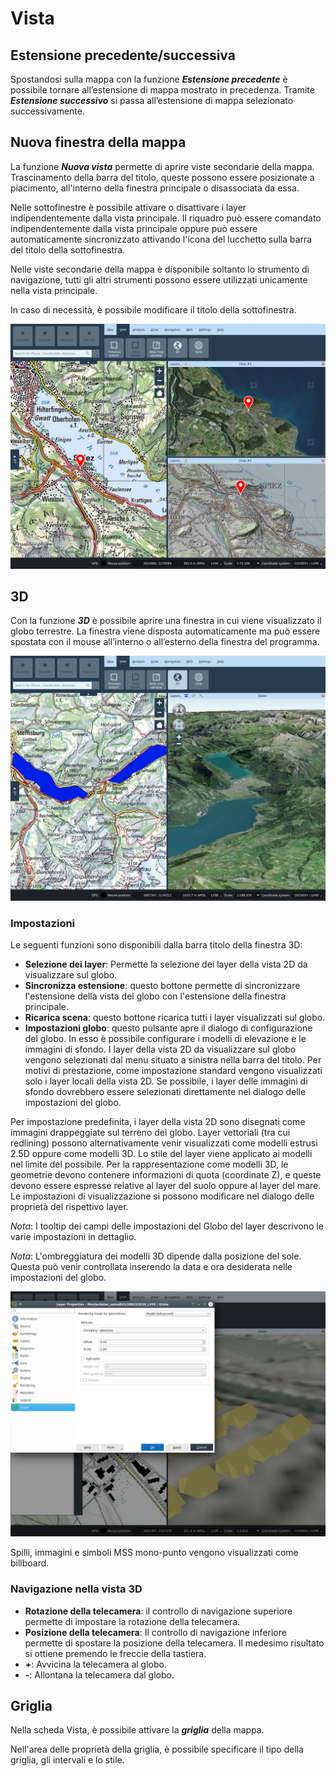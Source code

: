 # Vista


## <a name="sec0"></a>Estensione precedente/successiva

Spostandosi sulla mappa con la funzione **_Estensione precedente_** è possibile tornare all’estensione di mappa mostrato in precedenza. Tramite **_Estensione successivo_** si passa all’estensione di mappa selezionato successivamente.


## <a name="sec1"></a>Nuova finestra della mappa

La funzione **_Nuova vista_** permette di aprire viste secondarie della mappa. Trascinamento della barra del titolo, queste possono essere posizionate a piacimento, all'interno della finestra principale o disassociata da essa.

Nelle sottofinestre è possibile attivare o disattivare i layer indipendentemente dalla vista principale. Il riquadro può essere comandato indipendentemente dalla vista principale oppure può essere automaticamente sincronizzato attivando l'icona del lucchetto sulla barra del titolo della sottofinestra.

Nelle viste secondarie della mappa è disponibile soltanto lo strumento di navigazione, tutti gli altri strumenti possono essere utilizzati unicamente nella vista principale.

In caso di necessità, è possibile modificare il titolo della sottofinestra.

<img src="../media/image13.png" />

## <a name="sec2"></a>3D

Con la funzione **_3D_** è possibile aprire una finestra in cui viene visualizzato il globo terrestre. La finestra viene disposta automaticamente ma può essere spostata con il mouse all’interno o all’esterno della finestra del programma.

<img src="../media/image14.png" />

### Impostazioni

Le seguenti funzioni sono disponibili dalla barra titolo della finestra 3D:

+ **Selezione dei layer**: Permette la selezione dei layer della vista 2D da visualizzare sul globo.
+ **Sincronizza estensione**: questo bottone permette di sincronizzare l'estensione della vista del globo con l'estensione della finestra principale.
+ **Ricarica scena**: questo bottone ricarica tutti i layer visualizzati sul globo.
+ **Impostazioni globo**: questo pulsante apre il dialogo di configurazione del globo. In esso è possibile configurare i modelli di elevazione e le immagini di sfondo. I layer della vista 2D da visualizzare sul globo vengono selezionati dal menu situato a sinistra nella barra del titolo. Per motivi di prestazione, come impostazione standard vengono visualizzati solo i layer locali della vista 2D. Se possibile, i layer delle immagini di sfondo dovrebbero essere selezionati direttamente nel dialogo delle impostazioni del globo.

Per impostazione predefinita, i layer della vista 2D sono disegnati come immagini drappeggiate sul terreno del globo. Layer vettoriali (tra cui redlining) possono alternativamente venir visualizzati come modelli estrusi 2.5D oppure come modelli 3D. Lo stile del layer viene applicato ai modelli nel limite del possibile. Per la rappresentazione come modelli 3D, le geometrie devono contenere informazioni di quota (coordinate Z), e queste devono essere espresse relative al layer del suolo oppure al layer del mare. Le impostazioni di visualizzazione si possono modificare nel dialogo delle proprietà del rispettivo layer.

*Nota*: I tooltip dei campi delle impostazioni del Globo del layer descrivono le varie impostazioni in dettaglio.

*Nota*: L'ombreggiatura dei modelli 3D dipende dalla posizione del sole. Questa può venir controllata inserendo la data e ora desiderata nelle impostazioni del globo.

<img src="../media/image15.png" />

Spilli, immagini e simboli MSS mono-punto vengono visualizzati come billboard.


### Navigazione nella vista 3D

+ **Rotazione della telecamera**: il controllo di navigazione superiore permette di impostare la rotazione della telecamera.
+ **Posizione della telecamera**: Il controllo di navigazione inferiore permette di spostare la posizione della telecamera. Il medesimo risultato si ottiene premendo le freccie della tastiera.
+ **+**: Avvicina la telecamera al globo.
+ **-**: Allontana la telecamera dal globo.


## <a name="sec3"></a>Griglia

Nella scheda Vista, è possibile attivare la **_griglia_** della mappa.

Nell'area delle proprietà della griglia, è possibile specificare il tipo della griglia, gli intervali e lo stile.

